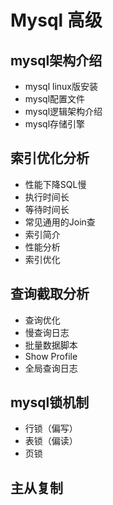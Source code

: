 # Mysql 高级

## mysql架构介绍
* mysql linux版安装
* mysql配置文件
* mysql逻辑架构介绍
* mysql存储引擎

## 索引优化分析
* 性能下降SQL慢
* 执行时间长
* 等待时间长
* 常见通用的Join查
* 索引简介
* 性能分析
* 索引优化

## 查询截取分析
* 查询优化
* 慢查询日志
* 批量数据脚本
* Show Profile
* 全局查询日志

## mysql锁机制
* 行锁（偏写）
* 表锁（偏读）
* 页锁

## 主从复制